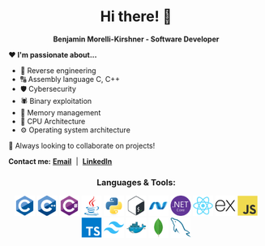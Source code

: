 <h1 align="center">Hi there! 👋</h1>
<p align="center"><b>Benjamin Morelli-Kirshner - Software Developer</b></p>
<p><b>❤️ I'm passionate about...</b></p>

- 🔎 Reverse engineering 
- 🔠 Assembly language C, C++
- 🛡️ Cybersecurity  
- 🕷️ Binary exploitation  
- 💾 Memory management  
- 🔨 CPU Architecture  
- ⚙️ Operating system architecture

🤝 Always looking to collaborate on projects!

 <b>Contact me:</b> <a href="mailto:benmkcs@gmail.com"><b>Email</b></a>   |   <a href="https://www.linkedin.com/in/benm-k/"><b>LinkedIn</b></a>

<h3 align="center">Languages & Tools:</h3>
<p align="center"> 
    <img src="https://raw.githubusercontent.com/devicons/devicon/master/icons/c/c-original.svg" alt="c" width="40" height="40"/> 
    <img src="https://raw.githubusercontent.com/devicons/devicon/master/icons/cplusplus/cplusplus-original.svg" alt="cplusplus" width="40" height="40"/> 
    <img src="https://raw.githubusercontent.com/devicons/devicon/master/icons/csharp/csharp-original.svg" alt="csharp" width="40" height="40"/> 
    <img src="https://raw.githubusercontent.com/devicons/devicon/master/icons/java/java-original.svg" alt="java" width="40" height="40"/>
    <img src="https://raw.githubusercontent.com/devicons/devicon/master/icons/python/python-original.svg" alt="python" width="40" height="40"/>
    <img src="https://raw.githubusercontent.com/devicons/devicon/master/icons/bash/bash-original.svg" alt="bash" width="40" height="40"/> 
    <img src="https://raw.githubusercontent.com/devicons/devicon/master/icons/dot-net/dot-net-original.svg" alt="dot-net" width="40" height="40"/>
    <img src="https://raw.githubusercontent.com/devicons/devicon/master/icons/dotnetcore/dotnetcore-original.svg" alt="dotnetcore" width="40" height="40"/>
    <img src="https://raw.githubusercontent.com/devicons/devicon/master/icons/react/react-original.svg" alt="react" width="40" height="40"/>
    <img src="https://raw.githubusercontent.com/devicons/devicon/master/icons/express/express-original.svg" alt="express" width="40" height="40"/>
    <img src="https://raw.githubusercontent.com/devicons/devicon/master/icons/javascript/javascript-original.svg" alt="javascript" width="40" height="40"/> 
    <img src="https://raw.githubusercontent.com/devicons/devicon/master/icons/typescript/typescript-original.svg" alt="typescript" width="40" height="40"/>
    <img src="https://raw.githubusercontent.com/devicons/devicon/master/icons/tailwindcss/tailwindcss-plain.svg" alt="tailwindcss" width="40" height="40"/>
    <img src="https://raw.githubusercontent.com/devicons/devicon/master/icons/docker/docker-original.svg" alt="docker" width="40" height="40"/>
    <img src="https://raw.githubusercontent.com/devicons/devicon/master/icons/mongodb/mongodb-original.svg" alt="mongodb" width="40" height="40"/>
    <img src="https://raw.githubusercontent.com/devicons/devicon/master/icons/mysql/mysql-original.svg" alt="mysql" width="40" height="40"/>
</p>
